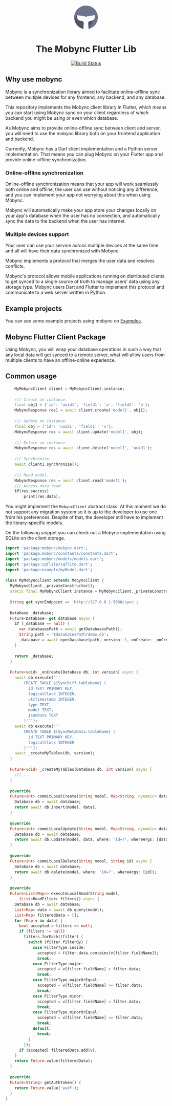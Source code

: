 <div align="center">
<p>
    <img width="80" src="https://raw.githubusercontent.com/mobync/python-server/master/examples/in_memory_server_example/example_data/images/logo-round.png">
</p>
<h1>The Mobync Flutter Lib</h1>
</div>

<div align="center">

[![Build Status](https://travis-ci.com/mobync/flutter-client.svg?token=zEuAJYpGFRGA9Uoccaqu&branch=master)](https://travis-ci.com/mobync/flutter-client)

</div>

## Why use mobync

Mobync is a synchronization library aimed to facilitate online-offline sync between multiple devices for any frontend, any backend, and any database.

This repository implements the Mobync client library in Flutter, which means you can start using Mobync sync on your client regardless of which backend you might be using or even which database.

As Mobync aims to provide online-offline sync between client and server, you will need to use the mobync library both on your frontend application and backend.

Currently, Mobync has a Dart client implementation and a Python server implementation. That means you can plug Mobync on your Flutter app and provide online-offline synchronization.

### Online-offline synchronization

Online-offline synchronization means that your app will work seamlessly both online and offline, the user can use without noticing any difference, and you can implement your app not worrying about this when using Mobync.

Mobync will automatically make your app store your changes locally on your app's database when the user has no connection, and automatically sync the data to the backend when the user has internet.

### Multiple devices support

Your user can use your service across multiple devices at the same time and all will have their data synchronized with Mobync.

Mobync implements a protocol that merges the user data and resolves conflicts. 

Mobync's protocol allows mobile applications running on distributed clients to get synced to a single source of truth to manage users’ data using any storage type. Mobync users Dart and Flutter to implement this protocol and communicate to a web server written in Python.

## Example projects

You can see some example projects using mobync on [Examples](https://github.com/mobync/flutter-client/blob/master/example).


## Mobync Flutter Client Package

Using Mobync, you will wrap your database operations in such a way that any local data will get synced to a remote server, what will allow users from multiple clients to have an offline-online experience.

## Common usage
```dart
    MyMobyncClient client = MyMobyncClient.instance;
    
    /// Create an instance.
    final obj1 = {'id': 'uuid1', 'field1': 'a', 'field2': 'b'};
    MobyncResponse res1 = await client.create('model1', obj1);
    
    /// Update an instance.
    final obj = {'id': 'uuid1', 'field1': 'x'};
    MobyncResponse res = await client.update('model1', obj);

    /// Delete an instance.
    MobyncResponse res = await client.delete('model1', 'uuid1');

    /// Synchronize.
    await client1.synchronize();
    
    /// Read model.
    MobyncResponse res = await client.read('model1');
    /// Access data read.
    if(res.success)
        print(res.data);
```

You might implement the ```MobyncClient``` abstract class. At this moment we do not support any migration system so it is up to the developer to use one from his preferences. Despite of that, the developer still have to implement the library-specific models. 

On the following snippet you can check out a Mobync implementation using SQLite on the client storage.

```dart
import 'package:mobync/mobync.dart';
import 'package:mobync/constants/constants.dart';
import 'package:mobync/models/models.dart';
import 'package:sqflite/sqflite.dart';
import 'package:example/myModel.dart';

class MyMobyncClient extends MobyncClient {
  MyMobyncClient._privateConstructor();
  static final MyMobyncClient instance = MyMobyncClient._privateConstructor();

  String get syncEndpoint => 'http://127.0.0.1:5000/sync';

  Database _database;
  Future<Database> get database async {
    if (_database == null) {
      var databasesPath = await getDatabasesPath();
      String path = '$databasesPath/demo.db';
      _database = await openDatabase(path, version: 1, onCreate: _onCreate);
    }

    return _database;
  }

  Future<void> _onCreate(Database db, int version) async {
    await db.execute('''
        CREATE TABLE ${SyncDiff.tableName} (
          id TEXT PRIMARY KEY,
          logicalClock INTEGER,
          utcTimestamp INTEGER,
          type TEXT,
          model TEXT,
          jsonData TEXT
        )''');
    await db.execute('''
        CREATE TABLE ${SyncMetaData.tableName} (
          id TEXT PRIMARY KEY,
          logicalClock INTEGER
        )''');
    await _createMyTables(db, version);
  }
  
  Future<void> _createMyTables(Database db, int version) async {
    /// ...
  }

  @override
  Future<int> commitLocalCreate(String model, Map<String, dynamic> data) async {
    Database db = await database;
    return await db.insert(model, data);
  }

  @override
  Future<int> commitLocalUpdate(String model, Map<String, dynamic> data) async {
    Database db = await database;
    return await db.update(model, data, where: 'id=?', whereArgs: [data['id']]);
  }

  @override
  Future<int> commitLocalDelete(String model, String id) async {
    Database db = await database;
    return await db.delete(model, where: 'id=?', whereArgs: [id]);
  }

  @override
  Future<List<Map>> executeLocalRead(String model,
      {List<ReadFilter> filters}) async {
    Database db = await database;
    List<Map> data = await db.query(model);
    List<Map> filteredData = [];
    for (Map v in data) {
      bool accepted = filters == null;
      if (filters != null)
        filters.forEach((filter) {
          switch (filter.filterBy) {
            case FilterType.inside:
              accepted = filter.data.contains(v[filter.fieldName]);
              break;
            case FilterType.major:
              accepted = v[filter.fieldName] > filter.data;
              break;
            case FilterType.majorOrEqual:
              accepted = v[filter.fieldName] >= filter.data;
              break;
            case FilterType.minor:
              accepted = v[filter.fieldName] < filter.data;
              break;
            case FilterType.minorOrEqual:
              accepted = v[filter.fieldName] <= filter.data;
              break;
            default:
              break;
          }
        });
      if (accepted) filteredData.add(v);
    }
    return Future.value(filteredData);
  }

  @override
  Future<String> getAuthToken() {
    return Future.value('asdf');
  }
}

```

